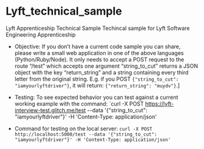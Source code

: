 # Lyft_technical_sample
Lyft Apprenticeship Technical Sample
Techincal sample for Lyft Software Engineering Apprenticeship

- Objective:
If you don’t have a current code sample you can share, please write a small web application in one of the above languages (Python/Ruby/Node). It only needs to accept a POST request to the route “/test” which accepts one argument “string_to_cut” returns a JSON object with the key “return_string” and a string containing every third letter from the original string. E.g. if you POST `{"string_to_cut": "iamyourlyftdriver"}`, it will return: `{"return_string": "muydv"}`.] 

- Testing:
To see expected behavior you can test against a current working example with the command: `curl -X POST https://lyft-interview-test.glitch.me/test --data '{"string_to_cut": "iamyourlyftdriver"}' -H 'Content-Type: application/json'

- Command for testing on the local server: `curl -X POST http://localhost:5000/test --data '{"string_to_cut": "iamyourlyftdriver"}' -H 'Content-Type: application/json'`
